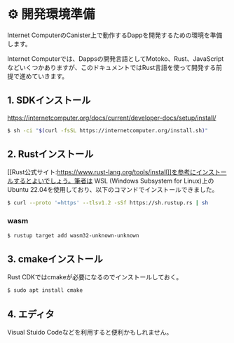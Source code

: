 # ⚙ 開発環境準備


Internet ComputerのCanister上で動作するDappを開発するための環境を準備します。

Internet Computerでは、Dappsの開発言語としてMotoko、Rust、JavaScriptなどいくつかありますが、このドキュメントではRust言語を使って開発する前提で進めていきます。

## 1. SDKインストール

https://internetcomputer.org/docs/current/developer-docs/setup/install/


```bash
$ sh -ci "$(curl -fsSL https://internetcomputer.org/install.sh)"
```

## 2. Rustインストール

[[Rust公式サイト:https://www.rust-lang.org/tools/install]]を参考にインストールするとよいでしょう。筆者は
WSL (Windows Subsystem for Linux)上のUbuntu 22.04を使用しており、以下のコマンドでインストールできました。

```bash
$ curl --proto '=https' --tlsv1.2 -sSf https://sh.rustup.rs | sh
```

### wasm

```bash
$ rustup target add wasm32-unknown-unknown
```

## 3. cmakeインストール

Rust CDKではcmakeが必要になるのでインストールしておく。

```bash
$ sudo apt install cmake
```

## 4. エディタ

Visual Stuido Codeなどを利用すると便利かもしれません。